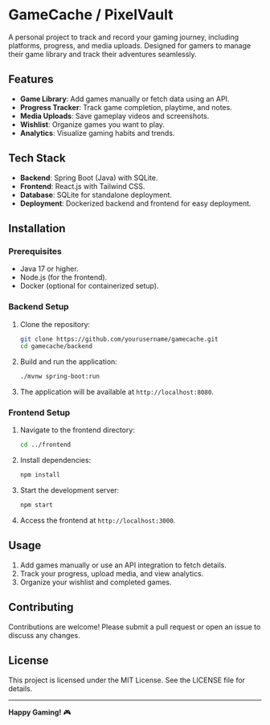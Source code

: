 # GameCache / PixelVault

A personal project to track and record your gaming journey, including platforms, progress, and media uploads. Designed for gamers to manage their game library and track their adventures seamlessly.

## Features
- **Game Library**: Add games manually or fetch data using an API.
- **Progress Tracker**: Track game completion, playtime, and notes.
- **Media Uploads**: Save gameplay videos and screenshots.
- **Wishlist**: Organize games you want to play.
- **Analytics**: Visualize gaming habits and trends.

## Tech Stack
- **Backend**: Spring Boot (Java) with SQLite.
- **Frontend**: React.js with Tailwind CSS.
- **Database**: SQLite for standalone deployment.
- **Deployment**: Dockerized backend and frontend for easy deployment.

## Installation

### Prerequisites
- Java 17 or higher.
- Node.js (for the frontend).
- Docker (optional for containerized setup).

### Backend Setup
1. Clone the repository:
   ```bash
   git clone https://github.com/yourusername/gamecache.git
   cd gamecache/backend
   ```
2. Build and run the application:
   ```bash
   ./mvnw spring-boot:run
   ```
3. The application will be available at `http://localhost:8080`.

### Frontend Setup
1. Navigate to the frontend directory:
   ```bash
   cd ../frontend
   ```
2. Install dependencies:
   ```bash
   npm install
   ```
3. Start the development server:
   ```bash
   npm start
   ```
4. Access the frontend at `http://localhost:3000`.

## Usage
1. Add games manually or use an API integration to fetch details.
2. Track your progress, upload media, and view analytics.
3. Organize your wishlist and completed games.

## Contributing
Contributions are welcome! Please submit a pull request or open an issue to discuss any changes.

## License
This project is licensed under the MIT License. See the LICENSE file for details.

---

**Happy Gaming!** 🎮
